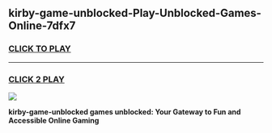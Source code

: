 
## kirby-game-unblocked-Play-Unblocked-Games-Online-7dfx7
<h3>
<a href="https://premium76.site?title=kirby-game-unblocked&ref=25A">CLICK TO PLAY</a></h3>
<hr>

<h3>
<a href="https://premium76.site?title=kirby-game-unblocked&ref=25A">CLICK 2 PLAY</a>
  
</h3>

<a href="https://premium76.site?title=kirby-game-unblocked&ref=25A"><img src="https://clearcache.store/games.png"></a>


**kirby-game-unblocked games unblocked: Your Gateway to Fun and Accessible Online Gaming**
